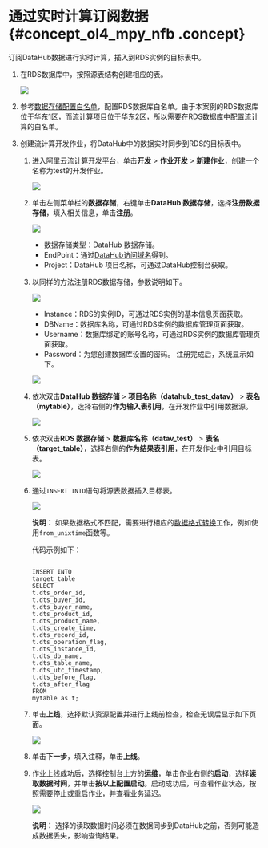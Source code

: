 # 通过实时计算订阅数据 {#concept_ol4_mpy_nfb .concept}

订阅DataHub数据进行实时计算，插入到RDS实例的目标表中。

1.  在RDS数据库中，按照源表结构创建相应的表。

    ![](http://static-aliyun-doc.oss-cn-hangzhou.aliyuncs.com/assets/img/23955/156039290813877_zh-CN.png)

2.  参考[数据存储配置白名单](https://help.aliyun.com/document_detail/92261.html)，配置RDS数据库白名单。由于本案例的RDS数据库位于华东1区，而流计算项目位于华东2区，所以需要在RDS数据库中配置流计算的白名单。
3.  创建流计算开发作业，将DataHub中的数据实时同步到RDS的目标表中。
    1.  进入[阿里云流计算开发平台](https://stream.console.aliyun.com/)，单击**开发** \> **作业开发** \> **新建作业**，创建一个名称为test的开发作业。

        ![](http://static-aliyun-doc.oss-cn-hangzhou.aliyuncs.com/assets/img/23955/156039290813883_zh-CN.png)

    2.  单击左侧菜单栏的**数据存储**，右键单击**DataHub 数据存储**，选择**注册数据存储**，填入相关信息，单击**注册**。

        ![](http://static-aliyun-doc.oss-cn-hangzhou.aliyuncs.com/assets/img/23955/156039290913896_zh-CN.png)

        -   数据存储类型：DataHub 数据存储。
        -   EndPoint：通过[DataHub访问域名](https://help.aliyun.com/document_detail/47442.html)得到。
        -   Project：DataHub 项目名称，可通过DataHub控制台获取。
    3.  以同样的方法注册RDS数据存储，参数说明如下。

        ![](http://static-aliyun-doc.oss-cn-hangzhou.aliyuncs.com/assets/img/23955/156039290913897_zh-CN.png)

        -   Instance：RDS的实例ID，可通过RDS实例的基本信息页面获取。
        -   DBName：数据库名称，可通过RDS实例的数据库管理页面获取。
        -   Username：数据库绑定的账号名称，可通过RDS实例的数据库管理页面获取。
        -   Password：为您创建数据库设置的密码。
        注册完成后，系统显示如下。

        ![](http://static-aliyun-doc.oss-cn-hangzhou.aliyuncs.com/assets/img/23955/156039290913898_zh-CN.png)

    4.  依次双击**DataHub 数据存储** \> **项目名称（datahub\_test\_datav）** \> **表名（mytable）**，选择右侧的**作为输入表引用**，在开发作业中引用数据源。

        ![](http://static-aliyun-doc.oss-cn-hangzhou.aliyuncs.com/assets/img/23955/156039290913906_zh-CN.png)

    5.  依次双击**RDS 数据存储** \> **数据库名称（datav\_test）** \> **表名（target\_table）**，选择右侧的**作为结果表引用**，在开发作业中引用目标表。

        ![](http://static-aliyun-doc.oss-cn-hangzhou.aliyuncs.com/assets/img/23955/156039290913907_zh-CN.png)

    6.  通过`INSERT INTO`语句将源表数据插入目标表。

        ![](http://static-aliyun-doc.oss-cn-hangzhou.aliyuncs.com/assets/img/23955/156039291013908_zh-CN.png)

        **说明：** 如果数据格式不匹配，需要进行相应的[数据格式转换](https://help.aliyun.com/document_detail/62497.html)工作，例如使用`from_unixtime`函数等。

        代码示例如下：

        ``` {#codeblock_bmx_nd3_o14}
        
        INSERT INTO
        target_table
        SELECT
        t.dts_order_id,
        t.dts_buyer_id,
        t.dts_buyer_name,
        t.dts_product_id,
        t.dts_product_name,
        t.dts_create_time,
        t.dts_record_id,
        t.dts_operation_flag,
        t.dts_instance_id,
        t.dts_db_name,
        t.dts_table_name,
        t.dts_utc_timestamp,
        t.dts_before_flag,
        t.dts_after_flag
        FROM
        mytable as t;
        ```

    7.  单击**上线**，选择默认资源配置并进行上线前检查，检查无误后显示如下页面。

        ![](http://static-aliyun-doc.oss-cn-hangzhou.aliyuncs.com/assets/img/23955/156039291013909_zh-CN.png)

    8.  单击**下一步**，填入注释，单击**上线**。
    9.  作业上线成功后，选择控制台上方的**运维**，单击作业右侧的**启动**，选择**读取数据时间**，并单击**按以上配置启动**。启动成功后，可查看作业状态，按照需要停止或重启作业，并查看业务延迟。

        ![](http://static-aliyun-doc.oss-cn-hangzhou.aliyuncs.com/assets/img/23955/156039291013980_zh-CN.png)

        **说明：** 选择的读取数据时间必须在数据同步到DataHub之前，否则可能造成数据丢失，影响查询结果。


